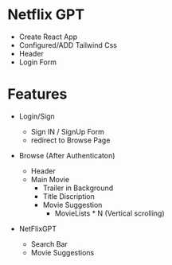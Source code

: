 # Netflix GPT

- Create React App
- Configured/ADD Tailwind Css
- Header
- Login Form


# Features

- Login/Sign
    - Sign IN / SignUp Form
    - redirect to Browse Page

- Browse (After Authenticaton)
    - Header
    - Main Movie
        - Trailer in Background
        - Title Discription
        - Movie Suggestion
            - MovieLists * N (Vertical scrolling)

- NetFlixGPT
    - Search Bar
    - Movie Suggestions